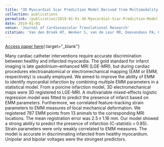 ```yaml
---
title: "3D Myocardial Scar Prediction Model Derived from Multimodality Analysis of Electromechanical Mapping and Magnetic Resonance Imaging"
collection: publications
permalink: /publication/2019-01-01-3D-Myocardial-Scar-Prediction-Model-Derived-from-Multimodality-Analysis-of-Electromechanical-Mapping-and-Magnetic-Resonance-Imaging
date: 2019-01-01
venue: 'Journal of Cardiovascular Translational Research'
citation: 'Van den Broek HT, Wenker S, van de Leur RR, Doevendans PA, Chamuleau SAJ, van Slochteren FJ, van Es R. 3D Myocardial Scar Prediction Model Derived from Multimodality Analysis of Electromechanical Mapping and Magnetic Resonance Imaging. J Cardiovasc Transl Res. 2019;12:517–527.'
---
```


[Access paper here](https://link.springer.com/article/10.1007/s12265-019-09899-w){:target="_blank"}

Many cardiac catheter interventions require accurate discrimination between healthy and infarcted myocardia. The gold standard for infarct imaging is late gadolinium–enhanced MRI (LGE-MRI), but during cardiac procedures electroanatomical or electromechanical mapping (EAM or EMM, respectively) is usually employed. We aimed to improve the ability of EMM to identify myocardial infarction by combining multiple EMM parameters in a statistical model. From a porcine infarction model, 3D electromechanical maps were 3D registered to LGE-MRI. A multivariable mixed-effects logistic regression model was fitted to predict the presence of infarct based on EMM parameters. Furthermore, we correlated feature-tracking strain parameters to EMM measures of local mechanical deformation. We registered 787 EMM points from 13 animals to the corresponding MRI locations. The mean registration error was 2.5 ± 1.16 mm. Our model showed a strong ability to predict the presence of infarction (C-statistic = 0.85). Strain parameters were only weakly correlated to EMM measures. The model is accurate in discriminating infarcted from healthy myocardium. Unipolar and bipolar voltages were the strongest predictors.